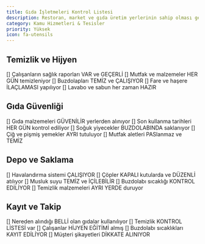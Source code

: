 ```yaml
---
title: Gıda İşletmeleri Kontrol Listesi
description: Restoran, market ve gıda üretim yerlerinin sahip olması gereken özellikler
category: Kamu Hizmetleri & Tesisler
priority: Yüksek
icon: fa-utensils
---
```


## Temizlik ve Hijyen

[] Çalışanların sağlık raporları VAR ve GEÇERLİ
[] Mutfak ve malzemeler HER GÜN temizleniyor
[] Buzdolapları TEMİZ ve ÇALIŞIYOR
[] Fare ve haşere İLAÇLAMASI yapılıyor
[] Lavabo ve sabun her zaman HAZIR

## Gıda Güvenliği

[] Gıda malzemeleri GÜVENİLİR yerlerden alınıyor
[] Son kullanma tarihleri HER GÜN kontrol ediliyor
[] Soğuk yiyecekler BUZDOLABINDA saklanıyor
[] Çiğ ve pişmiş yemekler AYRI tutuluyor
[] Mutfak aletleri PASlanmaz ve TEMİZ

## Depo ve Saklama

[] Havalandırma sistemi ÇALIŞIYOR
[] Çöpler KAPALI kutularda ve DÜZENLİ atılıyor
[] Musluk suyu TEMİZ ve İÇİLEBİLİR
[] Buzdolabı sıcaklığı KONTROL EDİLİYOR
[] Temizlik malzemeleri AYRI YERDE duruyor

## Kayıt ve Takip

[] Nereden alındığı BELLİ olan gıdalar kullanılıyor
[] Temizlik KONTROL LİSTESİ var
[] Çalışanlar HİJYEN EĞİTİMİ almış
[] Buzdolabı sıcaklıkları KAYIT EDİLİYOR
[] Müşteri şikayetleri DİKKATE ALINIYOR
